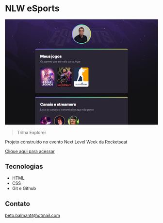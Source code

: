 # NLW eSports

![preview](./.github/preview.png)

> Trilha Explorer

Projeto construido no evento Next Level Week da Rocketseat

[Clique aqui para acessar](https://betobalmant.github.io/NLW-eSports/)

## Tecnologias

- HTML
- CSS
- Git e Github

## Contato

beto.balmant@hotmail.com
